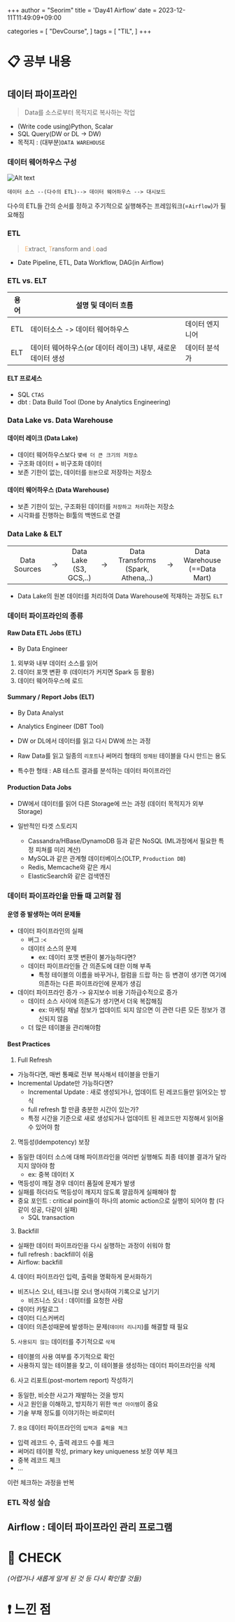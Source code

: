 +++
author = "Seorim"
title = 'Day41 Airflow'
date = 2023-12-11T11:49:09+09:00

categories = [
    "DevCourse",
]
tags = [
    "TIL",
]
+++

<style>
g1 { color: #79AC78 }
g2 { color: #B0D9B1 }
g3 { color: #D0E7D2 }
g4 { color: #618264 }
o1 { color: #F9B572 }
w1 { color: #FAF8ED }
</style>

# 📋 공부 내용

## 데이터 파이프라인

> Data를 소스로부터 목적지로 복사하는 작업

-   (Write code using)Python, Scalar
-   SQL Query(DW or DL -> DW)
-   목적지 : (대부분)`DATA WAREHOUSE`

### 데이터 웨어하우스 구성

![Alt text](image.png)

```
데이터 소스 --(다수의 ETL)--> 데이터 웨어하우스 --> 대시보드
```

다수의 ETL들 간의 순서를 정하고 주기적으로 실행해주는 프레임워크(=`Airflow`)가 필요해짐

### ETL

> <o1>E</o1>xtract, <o1>T</o1>ransform and <o1>L</o1>oad

-   Date Pipeline, ETL, Data Workflow, DAG(in Airflow)

### ETL vs. ELT

| 용어 | 설명 및 데이터 흐름                                          |                 |
| ---- | ------------------------------------------------------------ | --------------- |
| ETL  | 데이터소스 -> 데이터 웨어하우스                              | 데이터 엔지니어 |
| ELT  | 데이터 웨어하우스(or 데이터 레이크) 내부, 새로운 데이터 생성 | 데이터 분석가   |

#### ELT 프로세스

-   SQL `CTAS`
-   dbt : Data Build Tool (Done by Analytics Engineering)

### Data Lake vs. Data Warehouse

#### 데이터 레이크 (Data Lake)

-   데이터 웨어하우스보다 `몇배 더 큰 크기의 저장소`
-   구조화 데이터 + 비구조화 데이터
-   보존 기한이 없는, 데이터를 `원본`으로 저장하는 저장소

#### 데이터 웨어하우스 (Data Warehouse)

-   보존 기한이 있는, 구조화된 데이터를 `저장하고 처리`하는 저장소
-   시각화를 진행하는 BI툴의 백엔드로 연결

### Data Lake & ELT

|              |     |                            |     |                                        |     |                                  |
| :----------: | :-: | :------------------------: | :-: | :------------------------------------: | :-: | :------------------------------: |
| Data Sources | ->  | Data Lake<br/>(S3, GCS,..) | ->  | Data Transforms<br/>(Spark, Athena,..) | ->  | Data Warehouse<br/>(==Data Mart) |

-   Data Lake의 원본 데이터를 처리하여 Data Warehouse에 적재하는 과정도 `ELT`

### 데이터 파이프라인의 종류

#### Raw Data ETL Jobs (ETL)

-   By Data Engineer

1. 외부와 내부 데이터 소스를 읽어
2. 데이터 포맷 변환 후 (데이터가 커지면 Spark 등 활용)
3. 데이터 웨어하우스에 로드

#### Summary / Report Jobs (ELT)

-   By Data Analyst
-   Analytics Engineer (DBT Tool)

-   DW or DL에서 데이터를 읽고 다시 DW에 쓰는 과정
-   Raw Data를 읽고 일종의 `리포트`나 써머리 형태의 `정제된` 테이블을 다시 만드는 용도
-   특수한 형태 : AB 테스트 결과를 분석하는 데이터 파이프라인

#### Production Data Jobs

-   DW에서 데이터를 읽어 다른 Storage에 쓰는 과정 (데이터 목적지가 외부 Storage)

-   일반적인 타겟 스토리지
    -   Cassandra/HBase/DynamoDB 등과 같은 NoSQL (ML과정에서 필요한 특정 피쳐를 미리 계산)
    -   MySQL과 같은 관계형 데이터베이스(OLTP, `Production DB`)
    -   Redis, Memcache와 같은 캐시
    -   ElasticSearch와 같은 검색엔진

### 데이터 파이프라인을 만들 때 고려할 점

#### 운영 중 발생하는 여러 문제들

-   데이터 파이프라인의 실패
    -   버그 :<
    -   데이터 소스의 문제
        -   ex: 데이터 포맷 변환이 불가능하다면?
    -   데이터 파이프라인들 간 의존도에 대한 이해 부족
        -   특정 테이블의 이름을 바꾸거나, 컬럼을 드랍 하는 등 변경이 생기면 여기에 의존하는 다른 파이프라인에 문제가 생김
-   데이터 파이프라인 증가 -> 유지보수 비용 기하급수적으로 증가
    -   데이터 소스 사이에 의존도가 생기면서 더욱 복잡해짐
        -   ex: 마케팅 채널 정보가 업데이트 되지 않으면 이 관련 다른 모든 정보가 갱신되지 않음
    -   더 많은 테이블을 관리해야함

#### Best Practices

1. Full Refresh

-   가능하다면, 매번 통째로 전부 복사해서 테이블을 만들기
-   Incremental Update만 가능하다면?
    -   Incremental Update : 새로 생성되거나, 업데이트 된 레코드들만 읽어오는 방식
    -   full refresh 할 만큼 충분한 시간이 있는가?
    -   특정 시간을 기준으로 새로 생성되거나 업데이트 된 레코드만 지정해서 읽어올 수 있어야 함

2. 멱등성(Idempotency) 보장

-   동일한 데이터 소스에 대해 파이프라인을 여러번 실행해도 최종 테이블 결과가 달라지지 않아야 함
    -   ex: 중복 데이터 X
-   멱등성이 깨질 경우 데이터 품질에 문제가 발생
-   실패를 하더라도 멱등성이 깨지지 않도록 깔끔하게 실패해야 함
-   중요 포인트 : critical point들이 하나의 atomic action으로 실행이 되어야 함 (다같이 성공, 다같이 실패)
    -   SQL transaction

3. Backfill

-   실패한 데이터 파이프라인을 다시 실행하는 과정이 쉬워야 함
-   full refresh : backfill이 쉬움
-   Airflow: backfill

4. 데이터 파이프라인 입력, 출력을 명확하게 문서화하기

-   비즈니스 오너, 테크니컬 오너 명시하여 기록으로 남기기
    -   비즈니스 오너 : 데이터를 요청한 사람
-   데이터 카탈로그
-   데이터 디스커버리
-   데이터 의존성때문에 발생하는 문제(`데이터 리니지`)를 해결할 때 필요

5. `사용되지 않는` 데이터를 주기적으로 `삭제`

-   테이블의 사용 여부를 주기적으로 확인
-   사용하지 않는 테이블을 찾고, 이 테이블을 생성하는 데이터 파이프라인을 삭제

6. 사고 리포트(post-mortem report) 작성하기

-   동일한, 비슷한 사고가 재발하는 것을 방지
-   사고 원인을 이해하고, 방지하기 위한 `액션 아이템`이 중요
-   기술 부채 정도를 이야기하는 바로미터

7. `중요` 데이터 파이프라인의 `입력과 출력을 체크`

-   입력 레코드 수, 출력 레코드 수를 체크
-   써머리 테이블 작성, primary key uniqueness 보장 여부 체크
-   중복 레코드 체크
-   ...

이런 체크하는 과정을 반복

### ETL 작성 실습

## Airflow : 데이터 파이프라인 관리 프로그램

###

# 👀 CHECK

_<span style = "font-size:15px">(어렵거나 새롭게 알게 된 것 등 다시 확인할 것들)</span>_

# ❗ 느낀 점
